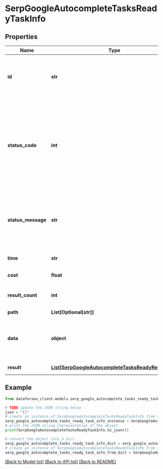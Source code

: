 # SerpGoogleAutocompleteTasksReadyTaskInfo


## Properties

Name | Type | Description | Notes
------------ | ------------- | ------------- | -------------
**id** | **str** | task identifier unique task identifier in our system in the UUID format | [optional] 
**status_code** | **int** | status code of the task generated by DataForSEO, can be within the following range: 10000-60000 you can find the full list of the response codes here | [optional] 
**status_message** | **str** | informational message of the task you can find the full list of general informational messages here | [optional] 
**time** | **str** | execution time, seconds | [optional] 
**cost** | **float** | total tasks cost, USD | [optional] 
**result_count** | **int** | number of elements in the result array | [optional] 
**path** | **List[Optional[str]]** | URL path | [optional] 
**data** | **object** | contains the same parameters that you specified in the POST request | [optional] 
**result** | [**List[SerpGoogleAutocompleteTasksReadyResultInfo]**](SerpGoogleAutocompleteTasksReadyResultInfo.md) | array of results | [optional] 

## Example

```python
from dataforseo_client.models.serp_google_autocomplete_tasks_ready_task_info import SerpGoogleAutocompleteTasksReadyTaskInfo

# TODO update the JSON string below
json = "{}"
# create an instance of SerpGoogleAutocompleteTasksReadyTaskInfo from a JSON string
serp_google_autocomplete_tasks_ready_task_info_instance = SerpGoogleAutocompleteTasksReadyTaskInfo.from_json(json)
# print the JSON string representation of the object
print(SerpGoogleAutocompleteTasksReadyTaskInfo.to_json())

# convert the object into a dict
serp_google_autocomplete_tasks_ready_task_info_dict = serp_google_autocomplete_tasks_ready_task_info_instance.to_dict()
# create an instance of SerpGoogleAutocompleteTasksReadyTaskInfo from a dict
serp_google_autocomplete_tasks_ready_task_info_from_dict = SerpGoogleAutocompleteTasksReadyTaskInfo.from_dict(serp_google_autocomplete_tasks_ready_task_info_dict)
```
[[Back to Model list]](../README.md#documentation-for-models) [[Back to API list]](../README.md#documentation-for-api-endpoints) [[Back to README]](../README.md)


